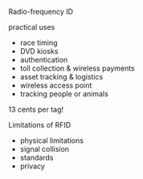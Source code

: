 Radio-frequency ID

practical uses
* race timing
* DVD kiosks
* authentication
* toll collection & wireless payments
* asset tracking & logistics
* wireless access point
* tracking people or animals

13 cents per tag!

Limitations of RFID
* physical limitations
* signal collision
* standards
* privacy
